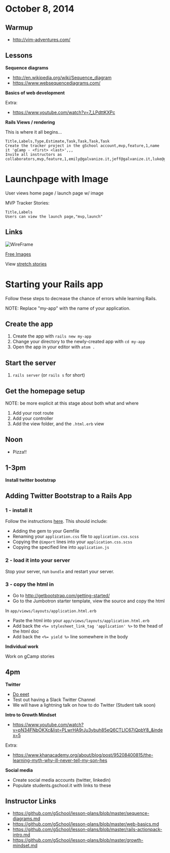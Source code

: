 # October 8, 2014

## Warmup

* http://vim-adventures.com/

## Lessons

**Sequence diagrams**

* http://en.wikipedia.org/wiki/Sequence_diagram
* https://www.websequencediagrams.com/

**Basics of web development**

Extra:

* https://www.youtube.com/watch?v=7_LPdttKXPc

**Rails Views / rendering**


This is where it all begins...

```
Title,Labels,Type,Estimate,Task,Task,Task,Task
Create the tracker project in the gSchool account,mvp,feature,1,name it 'gCamp - <first> <last>',,,
Invite all instructors as collaborators,mvp,feature,1,emily@galvanize.it,jeff@galvanize.it,luke@galvanize.it,aaron@galvanize.it
```

# Launchpage with Image

User views home page / launch page w/ image

MVP Tracker Stories:
```
Title,Labels
Users can view the launch page,"mvp,launch"
```

## Links
![WireFrame](https://galvanize.mybalsamiq.com/mockups/2304814.png?key=dd6f91232218fa4d6cbf663738e10e0cfca3e151)

[Free Images](http://www.imcreator.com/free)

View [stretch stories](https://github.com/gSchool/gcamp-assets/blob/master/0010-Launchpage-with-image.md)

# Starting your Rails app

Follow these steps to decrease the chance of errors while learning Rails.

NOTE: Replace "my-app" with the name of your application.

## Create the app

1. Create the app with `rails new my-app`
1. Change your directory to the newly-created app with `cd my-app`
1. Open the app in your editor with `atom .`

## Start the server

1. `rails server` (or `rails s` for short)

## Get the homepage setup

NOTE: be more explicit at this stage about both what and where

1. Add your root route
1. Add your controller
1. Add the view folder, and the `.html.erb` view

## Noon

* Pizza!!

## 1-3pm

**Install twitter bootstrap**

## Adding Twitter Bootstrap to a Rails App

### 1 - install it
Follow the instructions [here](https://github.com/twbs/bootstrap-sass#a-ruby-on-rails).
This should include:

* Adding the gem to your Gemfile
* Renaming your `application.css` file to `application.css.scss`
* Copying the `@import` lines into your `application.css.scss`
* Copying the specified line into `application.js`

### 2 - load it into your server

Stop your server, run `bundle` and restart your server.

### 3 - copy the html in

* Go to http://getbootstrap.com/getting-started/
* Go to the Jumbotron starter template, view the source and copy the html

In `app/views/layouts/application.html.erb`

* Paste the html into your `app/views/layouts/application.html.erb`
* Add back the `<%= stylesheet_link_tag 'application' %>` to the head of the html doc
* Add back the `<%= yield %>` line somewhere in the body


**Individual work**

Work on gCamp stories

## 4pm

**Twitter**

* [Do eeet](https://twitter.com/)
* Test out having a Slack Twitter Channel
* We will have a lightning talk on how to do Twitter (Student talk soon)

**Intro to Growth Mindset**

* https://www.youtube.com/watch?v=pN34FNbOKXc&list=PLwrHA9rJu3ybuh85eQ6CTLlC67iQpbY8_&index=5

Extra:

* https://www.khanacademy.org/about/blog/post/95208400815/the-learning-myth-why-ill-never-tell-my-son-hes

**Social media**

* Create social media accounts (twitter, linkedin)
* Populate students.gschool.it with links to these

## Instructor Links

* https://github.com/gSchool/lesson-plans/blob/master/sequence-diagrams.md
* https://github.com/gSchool/lesson-plans/blob/master/web-basics.md
* https://github.com/gSchool/lesson-plans/blob/master/rails-actionpack-intro.md
* https://github.com/gSchool/lesson-plans/blob/master/growth-mindset.md
